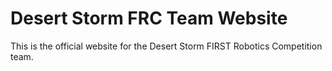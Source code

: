# Desert Storm FRC Team Website

This is the official website for the Desert Storm FIRST Robotics Competition team.
